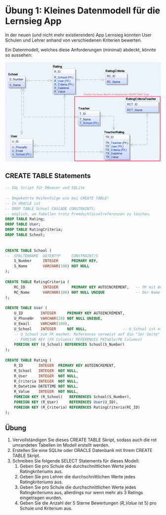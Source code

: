 # Übung 1: Kleines Datenmodell für die Lernsieg App

In der neuen (und nicht mehr existierenden) App Lernsieg konnten User Schulen und Lehrer anhand von
verschiedenen Kriterien bewerten.

Ein Datenmodell, welches diese Anforderungen (minimal) abdeckt, könnte so aussehen:

![](lernsieg_model.png)

## CREATE TABLE Statements

```sql
-- SQL Script für DBeaver und SQLite

-- Umgekehrte Reihenfolge wie bei CREATE TABLE!
-- In ORACLE ist 
-- DROP TABLE School CASCADE CONSTRAINTS;
-- möglich, um Tabellen trotz Fremdschlüsselreferenzen zu löschen.
DROP TABLE Rating;
DROP TABLE User;
DROP TABLE RatingCriteria;
DROP TABLE School;


CREATE TABLE School (
--  SPALTENNAME  DATENTYP     CONSTRAINT/S
	S_Number     INTEGER      PRIMARY KEY,
	S_Name       VARCHAR(100) NOT NULL
);

CREATE TABLE RatingCriteria (
	RC_ID        INTEGER      PRIMARY KEY AUTOINCREMENT,   -- PK mit Autowert
	RC_Name      VARCHAR(100) NOT NULL UNIQUE              -- Der Name darf nicht mehrmals vorkommen.
);

CREATE TABLE User (
	U_ID        INTEGER     PRIMARY KEY AUTOINCREMENT,
	U_PhoneNr   VARCHAR(20) NOT NULL UNIQUE,
	U_Email     VARCHAR(100),
	U_School    INTEGER     NOT NULL,                -- U_School ist ein FK, daher auch ein INTEGER!
	-- U_School zum FK machen. References verweist auf die "1er Seite"
	-- FOREIGN KEY (FK Columns) REFERENCES PKTable(PK Columns)
	FOREIGN KEY (U_School) REFERENCES School(S_Number)
);

CREATE TABLE Rating (
	R_ID       INTEGER  PRIMARY KEY AUTOINCREMENT,
	R_School   INTEGER  NOT NULL,
	R_User     INTEGER  NOT NULL,
	R_Criteria INTEGER  NOT NULL, 
	R_Datetime DATETIME NOT NULL,
	R_Value    INTEGER  NOT NULL,
	FOREIGN KEY (R_School)   REFERENCES School(S_Number),
	FOREIGN KEY (R_User)     REFERENCES User(U_ID),
	FOREIGN KEY (R_Criteria) REFERENCES RatingCriteria(RC_ID)
);
```

## Übung
1. Vervollständigen Sie dieses CREATE TABLE Skript, sodass auch die rot umrandeten Tabellen im Modell
   erstellt werden.
2. Erstellen Sie eine SQLite oder ORACLE Datenbank mit Ihrem CREATE TABLE Skript.
3. Schreiben Sie folgende SELECT Statements für dieses Modell:
   1. Geben Sie pro Schule die durchschnittlichen Werte jedes Ratingkriteriums aus.
   1. Geben Sie pro Lehrer die durchschnittlichen Werte jedes Ratingkriteriums aus.
   1. Geben Sie pro Schule die durchschnittlichen Werte jedes Ratingkriteriums aus, allerdings nur
      wenn mehr als 3 Ratings eingetragen wurden.
   1. Geben Sie die Anzahl der 5 Sterne Bewertungen (*R_Value* ist 5) pro Schule und Kriterium aus.
